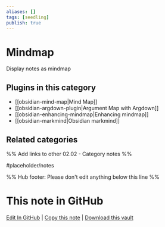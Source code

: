 ```yaml
---
aliases: []
tags: [seedling]
publish: true
---
```


# Mindmap

Display notes as mindmap

## Plugins in this category

- [[obsidian-mind-map|Mind Map]]
- [[obsidian-argdown-plugin|Argument Map with Argdown]]
- [[obsidian-enhancing-mindmap|Enhancing mindmap]]
- [[obsidian-markmind|Obsidian markmind]]

## Related categories

%% Add links to other 02.02 - Category notes %%

#placeholder/notes

%% Hub footer: Please don't edit anything below this line %%

# This note in GitHub

<span class="git-footer">[Edit In GitHub](https://github.dev/obsidian-community/obsidian-hub/blob/main/02%20-%20Community%20Expansions/02.01%20Plugins%20by%20Category/Mindmapping%20plugins.md "git-hub-edit-note") | [Copy this note](https://raw.githubusercontent.com/obsidian-community/obsidian-hub/main/02%20-%20Community%20Expansions/02.01%20Plugins%20by%20Category/Mindmapping%20plugins.md "git-hub-copy-note") | [Download this vault](https://github.com/obsidian-community/obsidian-hub/archive/refs/heads/main.zip "git-hub-download-vault") </span>
